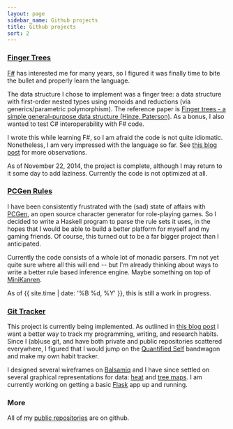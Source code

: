 ```yaml
---
layout: page
sidebar_name: Github projects
title: Github projects
sort: 2
---
```


### [Finger Trees](https://github.com/cantsin/fsharp-finger-trees)

[F#](http://fsharp.org/) has interested me for many years, so I figured it was finally time to bite the bullet and properly learn the language.

The data structure I chose to implement was a finger tree: a data structure with first-order nested types using monoids and reductions (via generics/parametric polymorphism). The reference paper is [Finger trees - a simple general-purpose data structure (Hinze, Paterson)](https://github.com/cantsin/fsharp-finger-trees/blob/master/reference/Finger%20trees%20-%20a%20simple%20general-purpose%20data%20structure%20(Hinze,%20Paterson).pdf?raw=true). As a bonus, I also wanted to test C# interoperability with F# code.

I wrote this while learning F#, so I am afraid the code is not quite idiomatic. Nonetheless, I am very impressed with the language so far. See [this blog post](/2014/12/05/fsharp-ascendant/) for more observations.

As of November 22, 2014, the project is complete, although I may return to it some day to add laziness. Currently the code is not optimized at all.

### [PCGen Rules](https://github.com/gamelost/pcgen-rules)

I have been consistently frustrated with the (sad) state of affairs with [PCGen](http://pcgen.sourceforge.net/01_overview.php), an open source character generator for role-playing games. So I decided to write a Haskell program to parse the rule sets it uses, in the hopes that I would be able to build a better platform for myself and my gaming friends. Of course, this turned out to be a far bigger project than I anticipated.

Currently the code consists of a whole lot of monadic parsers. I'm not yet quite sure where all this will end -- but I'm already thinking about ways to write a better rule based inference engine. Maybe something on top of [MiniKanren](http://minikanren.org/).

As of {{ site.time | date: '%B %d, %Y' }}, this is still a work in progress.

### [Git Tracker](https://github.com/cantsin/git-tracker)

This project is currently being implemented. As outlined in [this blog post](/2014/12/12/introducing-git-tracker/) I want a better way to track my programming, writing, and research habits. Since I (ab)use git, and have both private and public repositories scattered everywhere, I figured that I would jump on the [Quantified Self](http://quantifiedself.com/) bandwagon and make my own habit tracker.

I designed several wireframes on [Balsamiq](https://balsamiq.com/) and I have since settled on several graphical representations for data: [heat](http://en.wikipedia.org/wiki/Heat_map) and [tree maps](http://en.wikipedia.org/wiki/Treemapping). I am currently working on getting a basic [Flask](http://flask.pocoo.org/) app up and running.

### More

All of my [public repositories](https://github.com/cantsin?tab=repositories) are on github.
